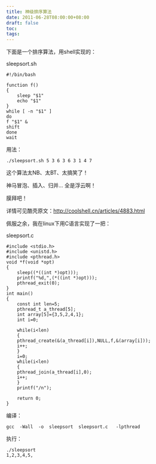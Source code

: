 ```yaml
---
title: 神级排序算法
date: 2011-06-28T08:00:00+08:00
draft: false
toc:
tags:
---
```



下面是一个排序算法，用shell实现的：

sleepsort.sh

	#!/bin/bash   
	
	function f()   
	{       
		sleep "$1"      
		echo "$1"  
	}   
	while [ -n "$1" ]   
	do      
	f "$1" &       
	shift  
	done  
	wait   


用法：
 
	./sleepsort.sh 5 3 6 3 6 3 1 4 7

这个算法太NB、太BT、太搞笑了！

神马冒泡、插入、归并...  全是浮云啊！

膜拜吧！
 
详情可见酷壳原文：<http://coolshell.cn/articles/4883.html>
 
佩服之余，我在linux下用C语言实现了一把：

sleepsort.c

	#include <stdio.h>  
	#include <unistd.h>  
	#include <pthread.h>  
	void *f(void *opt)  
	{  
	    sleep((*((int *)opt)));  
	    printf("%d,",(*((int *)opt)));  
	    pthread_exit(0);  
	}  
	int main()  
	{  
	    const int len=5;  
	    pthread_t a_thread[5];  
	    int array[5]={3,5,2,4,1};  
	    int i=0;  
	  
	    while(i<len)  
	    {  
	    pthread_create(&(a_thread[i]),NULL,f,&(array[i]));  
	    i++;  
	    }  
	    i=0;  
	    while(i<len)  
	    {  
	    pthread_join(a_thread[i],0);  
	    i++;  
	    }  
	    printf("/n");  
	  
	    return 0;  
	}  

编译：

	gcc  -Wall  -o  sleepsort  sleepsort.c   -lpthread

执行：

	./sleepsort
	1,2,3,4,5,
